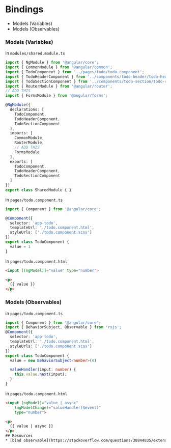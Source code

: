 # Bindings
* Models (Variables)
* Models (Observables)
### Models (Variables)
in `modules/shared.module.ts`
```ts
import { NgModule } from '@angular/core';
import { CommonModule } from '@angular/common';
import { TodoComponent } from '../pages/todo/todo.component';
import { TodoHeaderComponent } from '../components/todo-header/todo-header.component';
import { TodoSectionComponent } from '../components/todo-section/todo-section.component';
import { RouterModule } from '@angular/router';
// ADD THIS
import { FormsModule } from '@angular/forms';

@NgModule({
  declarations: [
    TodoComponent,
    TodoHeaderComponent,
    TodoSectionComponent
  ],
  imports: [
    CommonModule,
    RouterModule,
    // ADD THIS
    FormsModule
  ],
  exports: [
    TodoComponent,
    TodoHeaderComponent,
    TodoSectionComponent
  ]
})
export class SharedModule { }
```
in `pages/todo.component.ts`
```ts
import { Component } from '@angular/core';

@Component({
  selector: 'app-todo',
  templateUrl: './todo.component.html',
  styleUrls: ['./todo.component.scss']
})
export class TodoComponent {
  value = 1
}
```
in `pages/todo.component.html`
```html
<input [(ngModel)]="value" type="number">

<p>
  {{ value }}
</p>
```
### Models (Observables)
in `pages/todo.component.ts`
```ts
import { Component } from '@angular/core';
import { BehaviorSubject, Observable } from 'rxjs';
@Component({
  selector: 'app-todo',
  templateUrl: './todo.component.html',
  styleUrls: ['./todo.component.scss']
})
export class TodoComponent {
  value = new BehaviorSubject<number>(0)

  valueHandler(input: number) {
    this.value.next(input);
  }
}
```
in `pages/todo.component.html`
```html
<input [ngModel]="value | async"
    (ngModelChange)="valueHandler($event)"
    type="number">

<p>
  {{ value | async }}
</p>
## Resources
* [bind observable](https://stackoverflow.com/questions/38844835/extending-angular-2-ngmodel-directive-to-use-observables)
